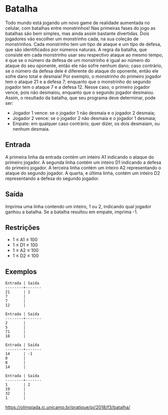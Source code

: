 # Batalha

Todo mundo está jogando um novo game de realidade aumentada no celular, com batalhas entre monstrinhos! Nas primeiras fases do jogo as batalhas são bem simples, mas ainda assim bastante divertidas. Dois jogadores vão escolher um monstrinho cada, na sua coleção de monstrinhos. Cada monstrinho tem um tipo de ataque e um tipo de defesa, que são identificados por números naturais. A regra da batalha, que consiste em cada monstrinho usar seu respectivo ataque ao mesmo tempo, é que se o número da defesa de um monstrinho é igual ao número do ataque do seu oponente, então ele não sofre nenhum dano; caso contrário, se o número da defesa dele é diferente do ataque do oponente, então ele sofre dano total e desmaia! Por exemplo, o monstrinho do primeiro jogador tem o ataque 21 e a defesa 7; enquanto que o monstrinho do segundo jogador tem o ataque 7 e a defesa 12. Nesse caso, o primeiro jogador vence, pois não desmaiou, enquanto que o segundo jogador desmaiou. Assim, o resultado da batalha, que seu programa deve determinar, pode ser:

* Jogador 1 vence: se o jogador 1 não desmaia e o jogador 2 desmaia;
* Jogador 2 vence: se o jogador 2 não desmaia e o jogador 1 desmaia;
* Empate: em qualquer caso contrário; quer dizer, os dois desmaiam, ou nenhum desmaia.

## Entrada

A primeira linha da entrada contém um inteiro A1 indicando o ataque do primeiro jogador. A segunda linha contém um inteiro D1 indicando a defesa do primeiro jogador. A terceira linha contém um inteiro A2 representando o ataque do segundo jogador. A quarta, e última linha, contém um inteiro D2 representando a defesa do segundo jogador.

## Saída

Imprima uma linha contendo um inteiro, 1 ou 2, indicando qual jogador ganhou a batalha. Se a batalha resultou em empate, imprima -1.

## Restrições
* 1 ≤ A1 ≤ 100
* 1 ≤ D1 ≤ 100
* 1 ≤ A2 ≤ 100
* 1 ≤ D2 ≤ 100

## Exemplos

```
Entrada | Saída
--------+-------
21      | 1
7       |
7       |
12      |
```
```
Entrada | Saída
--------+-------
2       |
5       |
71      |
18      |
```
```
Entrada | Saída
--------+-------
14      | -1
8       |
8       |
14      |
```
```
Entrada | Saída
--------+-------
1       | 2
19      |
32      |
1       |
```
https://olimpiada.ic.unicamp.br/pratique/pj/2018/f3/batalha/